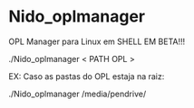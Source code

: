 # Nido_oplmanager

OPL Manager para Linux em SHELL EM BETA!!!

./Nido_oplmanager < PATH OPL >

EX:
Caso as pastas do OPL estaja na raiz:


./Nido_oplmanager /media/pendrive/
